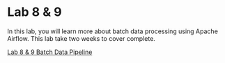 # Lab 8 & 9

In this lab, you will learn more about batch data processing using Apache Airflow. This lab take two weeks to cover complete.

[Lab 8 & 9 Batch Data Pipeline](./lab8_9%20batch_data_pipeline.md)